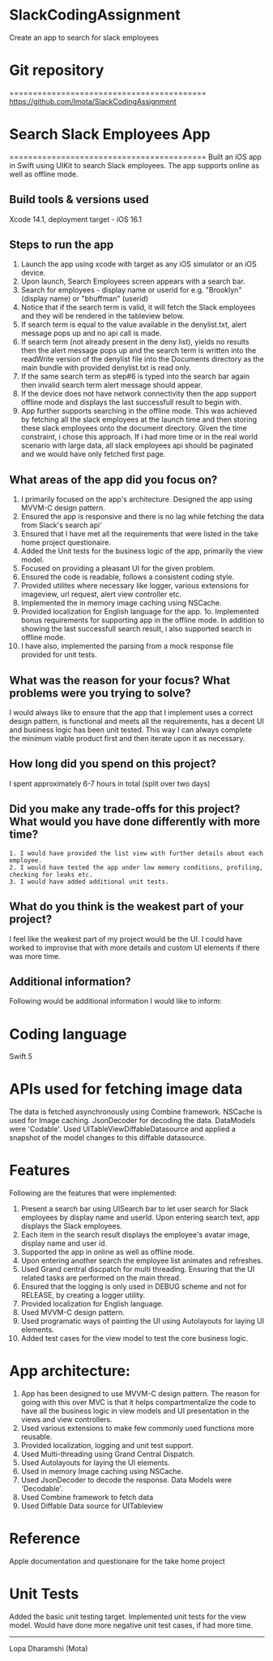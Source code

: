 # SlackCodingAssignment
Create an app to search for slack employees

# Git repository
==========================================
https://github.com/lmota/SlackCodingAssignment


# Search Slack Employees App
==========================================
   Built an iOS app in Swift using UIKit to search Slack employees. The app supports online as well as offline mode.
   
  ## Build tools & versions used
  Xcode 14.1, deployment target - iOS 16.1
     
  ## Steps to run the app
  1. Launch the app using xcode with target as any iOS simulator or an iOS device.
  2. Upon launch, Search Employees screen appears with a search bar.
  3. Search for employees - display name or userid for e.g. "Brooklyn" (display name) or "bhuffman" (userid)
  4. Notice that if the search term is valid, it will fetch the Slack employees and they will be rendered in the tableview below.
  5. If search term is equal to the value available in the denylist.txt, alert message pops up and no api call is made.
  6. If search term (not already present in the deny list), yields no results then the alert message pops up and the search term is written into the readWrite version of the denylist file into the Documents directory as the main bundle with provided denylist.txt is read only.
  7. If the same search term as step#6 is typed into the search bar again then invalid search term alert message should appear.
  8. If the device does not have network connectivity then the app support offline mode and displays the last successfull result to begin with.
  9. App further supports searching in the offline mode. This was achieved by fetching all the slack employees at the launch time and then storing these slack employees onto the document directory. Given the time constraint, i chose this approach. If i had more time or in the real world scenario with large data, all slack employees api should be paginated and we would have only fetched first page.
  
  ## What areas of the app did you focus on?
  1. I primarily focused on the app's architecture. Designed the app using MVVM-C design pattern. 
  2. Ensured the app is responsive and there is no lag while fetching the data from Slack's search api'
  3. Ensured that I have met all the requirements that were listed in the take home project questionaire.
  4. Added the Unit tests for the business logic of the app, primarily the view model.
  5. Focused on providing a pleasant UI for the given problem.
  6. Ensured the code is readable, follows a consistent coding style.
  7. Provided utilites where necessary like logger, various extensions for imageview, url request, alert view controller etc.
  8. Implemented the in memory image caching using NSCache.
  9. Provided localization for English language for the app.
  1o. Implemented bonus requirements for supporting app in the offline mode. In addition to showing the last successfull search result, i also supported search in offline mode.
  12. I have also, implemented the parsing from a mock response file provided for unit tests.

  
  ## What was the reason for your focus? What problems were you trying to solve?
  I would always like to ensure that the app that I implement uses a correct design pattern, is functional and meets all the requirements, has a decent UI and business logic has been unit tested. This way I can always complete the minimum viable product first and then iterate upon it as necessary.
   
  
  ## How long did you spend on this project?
  I spent approximately 6-7 hours in total (split over two days)
  
  ## Did you make any trade-offs for this project? What would you have done differently with more time?
    1. I would have provided the list view with further details about each employee.
    2. I would have tested the app under low memory conditions, profiling, checking for leaks etc.
    3. I would have added additional unit tests.
  
  ## What do you think is the weakest part of your project?
  I feel like the weakest part of my project would be the UI. I could have worked to improvise that with more details and custom UI elements if there was more time. 
  
  
  ## Additional information?
  
Following would be additional information I would like to inform:
  

Coding language
===============
Swift 5


APIs used for fetching image data
=================================
The data is fetched asynchronously using Combine framework.
NSCache is used for Image caching. 
JsonDecoder for decoding the data.
DataModels were 'Codable'.
Used UITableViewDiffableDatasource and applied a snapshot of the model changes to this diffable datasource.


Features
========
Following are the features that were implemented:

1. Present a search bar using UISearch bar to let user search for Slack employees by display name and userId. Upon entering search text, app displays the Slack employees.
2. Each item in the search result displays the employee's avatar image, display name and user id.
3. Supported the app in online as well as offline mode.
4. Upon entering another search the employee list animates and refreshes.
5. Used Grand central discpatch for multi threading. Ensuring that the UI related tasks are performed on the main thread.
6. Ensured that the logging is only used in DEBUG scheme and not for RELEASE, by creating a logger utility.
7. Provided localization for English language.
8. Used MVVM-C design pattern.
9. Used programatic ways of painting the UI using Autolayouts for laying UI elements.
10. Added test cases for the view model to test the core business logic.


App architecture:
================
1. App has been designed to use MVVM-C design pattern. The reason for going with this over MVC is that it helps compartmentalize the code to have all the business logic in view models and UI presentation in the views and view controllers.
2. Used various extensions to make few commonly used functions more reusable.
3. Provided localization, logging and unit test support.
4. Used Multi-threading using Grand Central Dispatch.
5. Used Autolayouts for laying the UI elements.
6. Used in memory Image caching using NSCache.
8. Used JsonDecoder to decode the response. Data Models were 'Decodable'.
9. Used Combine framework to fetch data
10. Used Diffable Data source for UITableview



Reference
==========
Apple documentation and questionaire for the take home project


Unit Tests
==========
Added the basic unit testing target. Implemented unit tests for the view model. Would have done more negative unit test cases, if had more time.


  



--------------------
Lopa Dharamshi (Mota)

